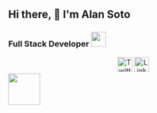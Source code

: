 ## Hi there, 👋 I'm Alan Soto

### Full Stack Developer <img src="https://media.giphy.com/media/WUlplcMpOCEmTGBtBW/giphy.gif" width="30"> 
</em></p>

<!-- linkedIn | | Profile | Twiter -->
<div align='center'>
  <a href="https://twitter.com/Alan_Soto31"><img alt="Twitter" height="30" src="images/twitter.png"/></a>
  <a href="https://www.linkedin.com/in/alan-soto-valle/"><img alt="LinkedIn" height="30" src="images/linkedin.png"/></a>
</div>

<!-- short mesage about me -->

<!-- icons of Lenguages I know about -->
<img height="64px" src="https://cdn.svgporn.com/logos/visual-studio-code.svg">

<!-- Stats about my GitHub activity -->



<!--
**AlanSoto31/AlanSoto31** is a ✨ _special_ ✨ repository because its `README.md` (this file) appears on your GitHub profile.

Here are some ideas to get you started:

- 🔭 I’m currently working on ...
- 🌱 I’m currently learning ...
- 👯 I’m looking to collaborate on ...
- 🤔 I’m looking for help with ...
- 💬 Ask me about ...
- 📫 How to reach me: ...
- 😄 Pronouns: ...
- ⚡ Fun fact: ...
-->
